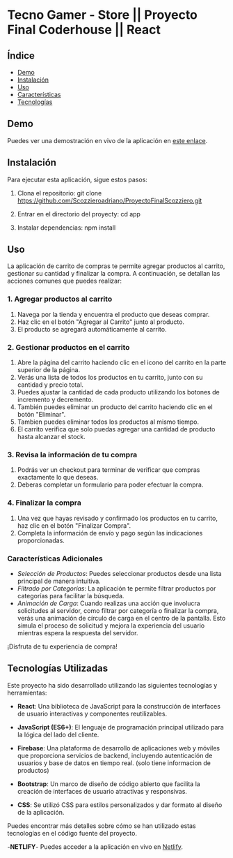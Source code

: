 # Tecno Gamer - Store || Proyecto Final Coderhouse || React

## Índice

- [Demo](#demo)
- [Instalación](#instalación)
- [Uso](#uso)
- [Características](#características)
- [Tecnologías](#tecnologías-utilizadas)

## Demo
Puedes ver una demostración en vivo de la aplicación en [este enlace](https://mega.nz/file/NsdgDDZQ#N4Nnisoyzuofu5wyzOtnnWGGxuttzmO2Gi8MAZmdfiM).

## Instalación
Para ejecutar esta aplicación, sigue estos pasos:

1. Clona el repositorio:
    git clone https://github.com/Scozzieroadriano/ProyectoFinalScozziero.git

2. Entrar en el directorio del proyecty:
    cd app

3. Instalar dependencias:
    npm install


## Uso

La aplicación de carrito de compras te permite agregar productos al carrito, gestionar su cantidad y finalizar la compra. A continuación, se detallan las acciones comunes que puedes realizar:

### 1. Agregar productos al carrito

1. Navega por la tienda y encuentra el producto que deseas comprar.
2. Haz clic en el botón "Agregar al Carrito" junto al producto.
3. El producto se agregará automáticamente al carrito.

### 2. Gestionar productos en el carrito

1. Abre la página del carrito haciendo clic en el icono del carrito en la parte superior de la página.
2. Verás una lista de todos los productos en tu carrito, junto con su cantidad y precio total.
3. Puedes ajustar la cantidad de cada producto utilizando los botones de incremento y decremento.
4. También puedes eliminar un producto del carrito haciendo clic en el botón "Eliminar".
5. Tambien puedes eliminar todos los productos al mismo tiempo.
6. El carrito verifica que solo puedas agregar una cantidad de producto hasta alcanzar el stock.

### 3. Revisa la información de tu compra
1. Podrás ver un checkout para terminar de verificar que compras exactamente lo que deseas.
2. Deberas completar un formulario para poder efectuar la compra.
### 4. Finalizar la compra

1. Una vez que hayas revisado y confirmado los productos en tu carrito, haz clic en el botón "Finalizar Compra".
2. Completa la información de envío y pago según las indicaciones proporcionadas.

### Características Adicionales

- *Selección de Productos*: Puedes seleccionar productos desde una lista principal de manera intuitiva.
- *Filtrado por Categorías*: La aplicación te permite filtrar productos por categorías para facilitar la búsqueda.
- *Animación de Carga*: Cuando realizas una acción que involucra solicitudes al servidor, como filtrar por categoría o finalizar la compra, verás una animación de círculo de carga en el centro de la pantalla. Esto simula el proceso de solicitud y mejora la experiencia del usuario mientras espera la respuesta del servidor.

¡Disfruta de tu experiencia de compra!

## Tecnologías Utilizadas

Este proyecto ha sido desarrollado utilizando las siguientes tecnologías y herramientas:

- **React**: Una biblioteca de JavaScript para la construcción de interfaces de usuario interactivas y componentes reutilizables.

- **JavaScript (ES6+)**: El lenguaje de programación principal utilizado para la lógica del lado del cliente.

- **Firebase**: Una plataforma de desarrollo de aplicaciones web y móviles que proporciona servicios de backend, incluyendo autenticación de usuarios y base de datos en tiempo real. (solo tiene informacion de productos)

- **Bootstrap**: Un marco de diseño de código abierto que facilita la creación de interfaces de usuario atractivas y responsivas.

- **CSS**: Se utilizó CSS para estilos personalizados y dar formato al diseño de la aplicación.

Puedes encontrar más detalles sobre cómo se han utilizado estas tecnologías en el código fuente del proyecto.


-**NETLIFY**- Puedes acceder a la aplicación en vivo en [Netlify](https://tecnogamerstore.netlify.app/).

